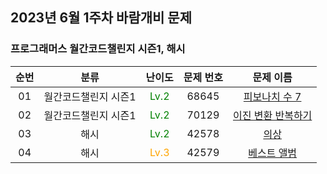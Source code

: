 ## 2023년 6월 1주차 바람개비 문제

### 프로그래머스 월간코드챌린지 시즌1, 해시

| 순번 | 분류 | 난이도 | 문제 번호 | 문제 이름 |
| :-----: | :-----: | :-----: | :-----: | :-----: |
| 01 | 월간코드챌린지 시즌1 | <span style="color:green"> Lv.2 </span> | 68645 | [피보나치 수 7](https://school.programmers.co.kr/learn/courses/30/lessons/68645) |
| 02 | 월간코드챌린지 시즌1 | <span style="color:green"> Lv.2 </span> | 70129 | [이진 변환 반복하기](https://school.programmers.co.kr/learn/courses/30/lessons/70129) |
| 03 | 해시 | <span style="color:green"> Lv.2 </span> | 42578 | [의상](https://school.programmers.co.kr/learn/courses/30/lessons/42578) |
| 04 | 해시 | <span style="color:orange"> Lv.3 </span> | 42579 | [베스트 앨범](https://school.programmers.co.kr/learn/courses/30/lessons/42579) |